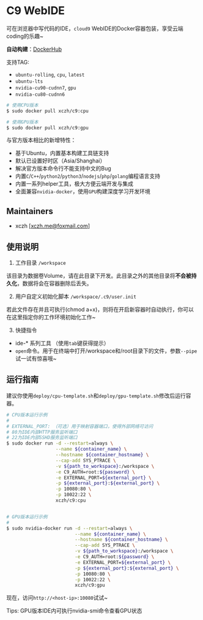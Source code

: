 # C9 WebIDE

可在浏览器中写代码的IDE，`cloud9` WebIDE的Docker容器包装，享受云端coding的乐趣~

**自动构建**：[DockerHub](https://hub.docker.com/r/xczh/c9/tags/)

支持TAG:

 - `ubuntu-rolling`, `cpu`, `latest`
 - `ubuntu-lts`
 - `nvidia-cu90-cudnn7`, `gpu`
 - `nvidia-cu80-cudnn6`

```sh
# 使用CPU版本
$ sudo docker pull xczh/c9:cpu

# 使用GPU版本
$ sudo docker pull xczh/c9:gpu
```

与官方版本相比的新增特性：

 - 基于Ubuntu，内置基本构建工具链支持
 - 默认已设置好时区（Asia/Shanghai）
 - 解决官方版本命令行不能支持中文的Bug
 - 内置`C`/`C++`/`python2`/`python3`/`nodejs`/`php`/`golang`编程语言支持
 - 内置一系列helper工具，极大方便云端开发与集成
 - 全面兼容`nvidia-docker`，使用`GPU`构建深度学习开发环境

## Maintainers

 - xczh [xczh.me@foxmail.com]

## 使用说明

1. 工作目录 `/workspace`

该目录为数据卷Volume，请在此目录下开发。此目录之外的其他目录将**不会被持久化**，数据将会在容器删除后丢失。

2. 用户自定义初始化脚本 `/workspace/.c9/user.init`

若此文件存在并且可执行(chmod a+x)，则将在开启新容器时自动执行，你可以在这里指定你的工作环境初始化工作~

3. 快捷指令

 - ide-* 系列工具 （使用`tab`键获得提示） 
 - `open`命令。用于在终端中打开/workspace和/root目录下的文件，参数`--pipe`试一试有惊喜哦~

## 运行指南

建议你使用`deploy/cpu-template.sh`和`deploy/gpu-template.sh`修改后运行容器。

```sh
# CPU版本运行示例
#
# EXTERNAL_PORT: （可选）用于映射容器端口，使得外部网络可访问
# 80为IDE内部HTTP服务监听端口
# 22为IDE内部SSHD服务监听端口
$ sudo docker run -d --restart=always \
                  --name ${container_name} \
                  --hostname ${container_hostname} \
                  --cap-add SYS_PTRACE \
                  -v ${path_to_workspace}:/workspace \
                  -e C9_AUTH=root:${password} \
                  -e EXTERNAL_PORT=${external_port} \
                  -p ${external_port}:${external_port} \
                  -p 10080:80 \
                  -p 10022:22 \
                  xczh/c9:cpu


# GPU版本运行示例
#
$ sudo nvidia-docker run -d --restart=always \
                         --name ${container_name} \
                         --hostname ${container_hostname} \
                         --cap-add SYS_PTRACE \
                         -v ${path_to_workspace}:/workspace \
                         -e C9_AUTH=root:${password} \
                         -e EXTERNAL_PORT=${external_port} \
                         -p ${external_port}:${external_port} \
                         -p 10080:80 \
                         -p 10022:22 \
                         xczh/c9:gpu

```

现在，访问`http://<host-ip>:10080`试试~

Tips: GPU版本IDE内可执行nvidia-smi命令查看GPU状态
